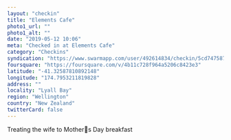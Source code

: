 ```yaml
---
layout: "checkin"
title: "Elements Cafe"
photo1_url: ""
photo1_alt: ""
date: "2019-05-12 10:06"
meta: "Checked in at Elements Cafe"
category: "Checkins"
syndication: "https://www.swarmapp.com/user/492614834/checkin/5cd7475879f6c7002c92d3f6"
foursquare: "https://foursquare.com/v/4b11c728f964a5206c8423e3"
latitude: "-41.32587810892148"
longitude: "174.7953211819828"
address: ""
locality: "Lyall Bay"
region: "Wellington"
country: "New Zealand"
twitterCard: false
---
```

Treating the wife to Mothers Day breakfast
